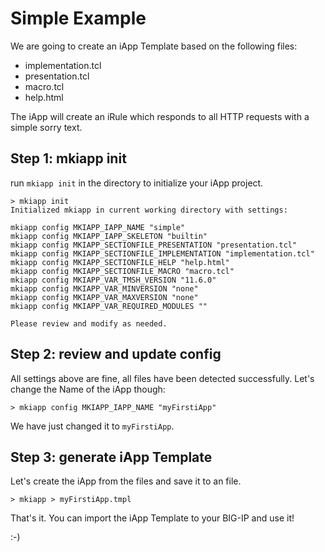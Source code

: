 # Simple Example

We are going to create an iApp Template based on the following files:
- implementation.tcl
- presentation.tcl
- macro.tcl
- help.html

The iApp will create an iRule which responds to all HTTP requests with a simple sorry text.

## Step 1: mkiapp init

run `mkiapp init` in the directory to initialize your iApp project.

    > mkiapp init
    Initialized mkiapp in current working directory with settings:
    
    mkiapp config MKIAPP_IAPP_NAME "simple"
    mkiapp config MKIAPP_IAPP_SKELETON "builtin"
    mkiapp config MKIAPP_SECTIONFILE_PRESENTATION "presentation.tcl"
    mkiapp config MKIAPP_SECTIONFILE_IMPLEMENTATION "implementation.tcl"
    mkiapp config MKIAPP_SECTIONFILE_HELP "help.html"
    mkiapp config MKIAPP_SECTIONFILE_MACRO "macro.tcl"
    mkiapp config MKIAPP_VAR_TMSH_VERSION "11.6.0"
    mkiapp config MKIAPP_VAR_MINVERSION "none"
    mkiapp config MKIAPP_VAR_MAXVERSION "none"
    mkiapp config MKIAPP_VAR_REQUIRED_MODULES ""
    
    Please review and modify as needed.

## Step 2: review and update config

All settings above are fine, all files have been detected successfully.
Let's change the Name of the iApp though:

    > mkiapp config MKIAPP_IAPP_NAME "myFirstiApp"

We have just changed it to `myFirstiApp`.

## Step 3: generate iApp Template

Let's create the iApp from the files and save it to an file.

    > mkiapp > myFirstiApp.tmpl

That's it. You can import the iApp Template to your BIG-IP and use it!

:-)